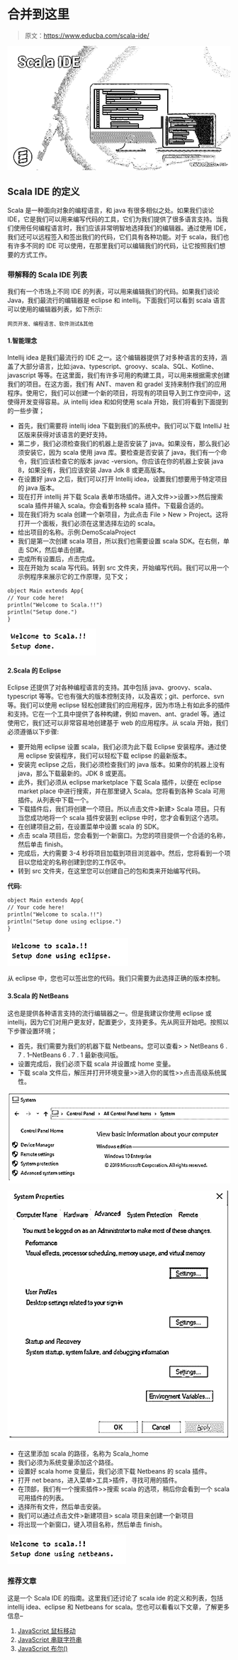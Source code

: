# 合并到这里

> 原文：<https://www.educba.com/scala-ide/>

![Scala IDE](img/f7bd46cf5bc0246a9055c24be45221a9.png)



## Scala IDE 的定义

Scala 是一种面向对象的编程语言，和 java 有很多相似之处。如果我们谈论 IDE，它是我们可以用来编写代码的工具，它们为我们提供了很多语言支持。当我们使用任何编程语言时，我们应该非常明智地选择我们的编辑器。通过使用 IDE，我们还可以远程签入和签出我们的代码，它们具有各种功能。对于 scala，我们也有许多不同的 IDE 可以使用，在那里我们可以编辑我们的代码，让它按照我们想要的方式工作。

### 带解释的 Scala IDE 列表

我们有一个市场上不同 IDE 的列表，可以用来编辑我们的代码。如果我们谈论 Java，我们最流行的编辑器是 eclipse 和 intellij。下面我们可以看到 scala 语言可以使用的编辑器列表，如下所示:

<small>网页开发、编程语言、软件测试&其他</small>

#### 1.智能理念

Intellij idea 是我们最流行的 IDE 之一。这个编辑器提供了对多种语言的支持，涵盖了大部分语言，比如:java、typescript、groovy、scala、SQL、Kotline、javascript 等等。在这里面，我们有许多可用的构建工具，可以用来根据需求创建我们的项目。在这方面，我们有 ANT、maven 和 gradel 支持来制作我们的应用程序。使用它，我们可以创建一个新的项目，将现有的项目导入到工作空间中，这使得开发变得容易。从 intellij idea 和如何使用 scala 开始，我们将看到下面提到的一些步骤；

*   首先，我们需要将 intellij idea 下载到我们的系统中。我们可以下载 IntelliJ 社区版来获得对该语言的更好支持。
*   第二步，我们必须检查我们的机器上是否安装了 java。如果没有，那么我们必须安装它，因为 scala 使用 java 库。要检查是否安装了 java，我们有一个命令，我们应该检查它的版本 javac -version。你应该在你的机器上安装 java 8，如果没有，我们应该安装 Java Jdk 8 或更高版本。
*   在设置好 java 之后，我们可以打开 Intellij idea，设置我们想要用于特定项目的 java 版本。
*   现在打开 intellij 并下载 Scala 表单市场插件。进入文件>>设置>>然后搜索 scala 插件并输入 scala。你会看到各种 scala 插件。下载最合适的。
*   现在我们将为 scala 创建一个新项目，为此点击 File > New > Project。这将打开一个面板，我们必须在这里选择左边的 scala。
*   给出项目的名称。示例:DemoScalaProject
*   我们是第一次创建 scala 项目，所以我们也需要设置 scala SDK。在右侧，单击 SDK，然后单击创建。
*   完成所有设置后，点击完成。
*   现在开始为 scala 写代码。转到 src 文件夹，开始编写代码。我们可以用一个示例程序来展示它的工作原理，见下文；

```
object Main extends App{
// Your code here!
println("Welcome to Scala.!!")
println("Setup done.")
}
```

![Scala IDE-1.1](img/a367090d35bc7d7bc13df2c7c5210402.png)



#### 2.Scala 的 Eclipse

Eclipse 还提供了对各种编程语言的支持。其中包括 java、groovy、scala、typescript 等等。它也有强大的版本控制支持，以及喜欢；git、perforce、svn 等。我们可以使用 eclipse 轻松创建我们的应用程序，因为市场上有如此多的插件和支持。它在一个工具中提供了各种构建，例如 maven、ant、gradel 等。通过使用它，我们还可以非常容易地创建基于 web 的应用程序。从 scala 开始，我们必须遵循以下步骤:

*   要开始用 eclipse 设置 scala，我们必须为此下载 Eclipse 安装程序。通过使用 eclipse 安装程序，我们可以轻松下载 eclipse 的最新版本。
*   安装完 eclipse 之后，我们必须检查我们的 java 版本。如果你的机器上没有 java，那么下载最新的。JDK 8 或更高。
*   此外，我们必须从 eclipse marketplace 下载 Scala 插件，以便在 eclipse market place 中进行搜索，并在那里键入 Scala。您将看到各种 Scala 可用插件。从列表中下载一个。
*   下载插件后，我们将创建一个项目。所以点击文件>新建> Scala 项目。只有当您成功地将一个 scala 插件安装到 eclipse 中时，您才会看到这个选项。
*   在创建项目之前，在设置菜单中设置 scala 的 SDK。
*   点击 scala 项目后，您会看到一个新窗口。为您的项目提供一个合适的名称，然后单击 finish。
*   完成后，大约需要 3-4 秒将项目加载到项目浏览器中。然后，您将看到一个项目以您给定的名称创建到您的工作区中。
*   转到 src 文件夹，在这里您可以创建自己的包和类来开始编写代码。

**代码:**

```
object Main extends App{
// Your code here!
println("Welcome to scala.!!")
println("Setup done using eclipse.")
}
```

![Scala IDE-1.2](img/b661eb571616ba3cccbeaa48d6286c25.png)



从 eclipse 中，您也可以签出您的代码。我们只需要为此选择正确的版本控制。

#### 3.Scala 的 NetBeans

这也是提供各种语言支持的流行编辑器之一。但是我建议你使用 eclipse 或 intellij，因为它们对用户更友好，配置更少，支持更多。先从网豆开始吧。按照以下步骤设置环境；

*   首先，我们需要为我们的机器下载 Netbeans。您可以查看> > NetBeans 6 . 7 . 1–NetBeans 6 . 7 . 1 最新夜间版。
*   设置完成后，我们必须下载 scala 并设置成 home 变量。
*   下载 scala 文件后，解压并打开环境变量>>进入你的属性>>点击高级系统属性。

![Output-1.3](img/9cb85adf933b0e0b886d10f7bb02bcdd.png)



![Output-1.4](img/e112472be767c4b101bf3db5f4386c91.png)



*   在这里添加 scala 的路径，名称为 Scala_home
*   我们必须为系统变量添加这个路径。
*   设置好 scala home 变量后，我们必须下载 Netbeans 的 scala 插件。
*   打开 net beans，进入菜单>工具>插件，寻找可用的插件。
*   在顶部，我们有一个搜索插件>>搜索 scala 的选项，稍后你会看到一个 scala 可用插件的列表。
*   选择所有文件，然后单击安装。
*   我们可以通过点击文件>新建项目> scala 项目来创建一个新项目
*   将出现一个新窗口，键入项目名称，然后单击 finish。

![Output-1.5](img/0f075bd492bc6e8cd1819b4b9a080068.png)



### 推荐文章

这是一个 Scala IDE 的指南。这里我们还讨论了 scala ide 的定义和列表，包括 intellij idea、eclipse 和 Netbeans for scala。您也可以看看以下文章，了解更多信息–

1.  [JavaScript 鼠标移动](https://www.educba.com/javascript-mousemove/)
2.  [JavaScript 串联字符串](https://www.educba.com/javascript-concat-string/)
3.  [JavaScript 布尔()](https://www.educba.com/javascript-boolean/)





